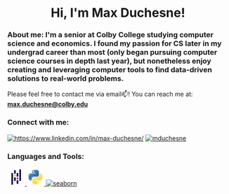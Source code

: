 <h1 align="center">Hi, I'm Max Duchesne!</h1>
<h3 align="left">About me: I'm a senior at Colby College studying computer science and economics. I found my passion for CS later in my undergrad career than most (only began pursuing computer science courses in depth last year), but nonetheless enjoy creating and leveraging computer tools to find data-driven solutions to real-world problems.</h3>

Please feel free to contact me via email📫! You can reach me at: **max.duchesne@colby.edu**

<h3 align="left">Connect with me:</h3>
<p align="left">
<a href="https://linkedin.com/in/https://www.linkedin.com/in/max-duchesne/" target="blank"><img align="center" src="https://raw.githubusercontent.com/rahuldkjain/github-profile-readme-generator/master/src/images/icons/Social/linked-in-alt.svg" alt="https://www.linkedin.com/in/max-duchesne/" height="30" width="40" /></a>
<a href="https://stackoverflow.com/users/mduchesne" target="blank"><img align="center" src="https://raw.githubusercontent.com/rahuldkjain/github-profile-readme-generator/master/src/images/icons/Social/stack-overflow.svg" alt="mduchesne" height="30" width="40" /></a>
</p>

<h3 align="left">Languages and Tools:</h3>
<p align="left"> <a href="https://pandas.pydata.org/" target="_blank" rel="noreferrer"> <img src="https://raw.githubusercontent.com/devicons/devicon/2ae2a900d2f041da66e950e4d48052658d850630/icons/pandas/pandas-original.svg" alt="pandas" width="40" height="40"/> </a> <a href="https://www.python.org" target="_blank" rel="noreferrer"> <img src="https://raw.githubusercontent.com/devicons/devicon/master/icons/python/python-original.svg" alt="python" width="40" height="40"/> </a> <a href="https://seaborn.pydata.org/" target="_blank" rel="noreferrer"> <img src="https://seaborn.pydata.org/_images/logo-mark-lightbg.svg" alt="seaborn" width="40" height="40"/> </a> </p>
